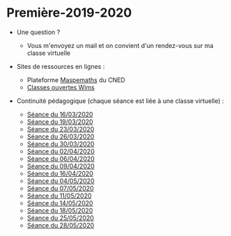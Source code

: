 # Première-2019-2020
<!--
Lancer un Notebook pour tous les documents du dépo : [![Binder](https://mybinder.org/badge_logo.svg)](https://mybinder.org/v2/gh/frederic-junier/Premiere/master)


 
  - Interpréteur Python en ligne : [https://repl.it/@fredericjunier/PremiereSuitesPartie1](https://repl.it/@fredericjunier/PremiereSuitesPartie1)
  
  
* Automatismes :
 
 - [Diaporama](Automatismes/2019-2020/PremiereAutomatismes-2019-2020.pdf) (à partir du 18/01/2020)
 
 
* Chapitre Suites Partie 1 :
  
  - Notebook avec les corrigés du chapitre : [![Binder](https://mybinder.org/badge_logo.svg)](https://mybinder.org/v2/gh/frederic-junier/Premiere/master/?filepath=SuitesPartie1/Premiere_Cours_Suite_Partie1.ipynb)
  - [Corrigé au format pdf](SuitesPartie1/Premiere_Cours_Suite_Partie1.pdf)  
  - [Corrigé au format html](SuitesPartie1/Premiere_Cours_Suite_Partie1.html)
  
* Chapitre Probabilités conditionnelles :
  
  - Notebook avec les programmes du chapitre: [![Binder](https://mybinder.org/badge_logo.svg)](https://mybinder.org/v2/gh/frederic-junier/Premiere/master/?filepath=Probabilites/Premiere_Cours_ProbaConditionnelle.ipynb)


* Chapitre Exponentielle:

  - [Corrigés d'exercices](Exponentielle/Exos/CorrigeExos2019/Corrige-Exos-Barbazo-2019.pdf)
  - [Corrigés des exemples du cours](Exponentielle/Cours/Corrige-Cours-Exponentielle-2019.pdf)
  - [Notebook](https://mybinder.org/v2/gh/frederic-junier/Premiere/master/?filepath=Exponentielle/Methode_Euler_2019.ipynb) sur l'approximation de la courbe de la fonction exponentielle par la méthode d'Euler
  
-->

* Une question ? 
  * Vous m'envoyez un mail et on convient d'un rendez-vous sur ma classe virtuelle

  
* Sites de ressources en lignes :
  * Plateforme [Maspemaths](maspemaths.cned.fr/) du CNED
  * [Classes ouvertes Wims](https://wims.math.cnrs.fr/wims/wims.cgi?lang=fr&+module=adm%2Fclass%2Fclasses&+type=example)

* Continuité pédagogique (chaque séance est liée à une classe virtuelle) :

  - [Séance du 16/03/2020](ContinuitePedagogique/seance-16-03-2020.md)
  - [Séance du 19/03/2020](ContinuitePedagogique/seance-19-03-2020.md)
  - [Séance du 23/03/2020](ContinuitePedagogique/seance-23-03-2020.md)
  - [Séance du 26/03/2020](ContinuitePedagogique/seance-26-03-2020.md)
  - [Séance du 30/03/2020](ContinuitePedagogique/seance-30-03-2020.md)
  - [Séance du 02/04/2020](ContinuitePedagogique/seance-02-04-2020.md)
  - [Séance du 06/04/2020](ContinuitePedagogique/seance-06-04-2020.md)
  - [Séance du 09/04/2020](ContinuitePedagogique/seance-09-04-2020.md)
  - [Séance du 16/04/2020](ContinuitePedagogique/seance-16-04-2020.md)
  - [Séance du 04/05/2020](ContinuitePedagogique/seance-04-05-2020.md)
  - [Séance du 07/05/2020](ContinuitePedagogique/seance-07-05-2020.md)
  - [Séance du 11/05/2020](ContinuitePedagogique/seance-11-05-2020.md)
  - [Séance du 14/05/2020](ContinuitePedagogique/seance-14-05-2020.md)
  - [Séance du 18/05/2020](ContinuitePedagogique/seance-18-05-2020.md)
  - [Séance du 25/05/2020](ContinuitePedagogique/seance-25-05-2020.md)
  - [Séance du 28/05/2020](ContinuitePedagogique/seance-28-05-2020.md)
   
